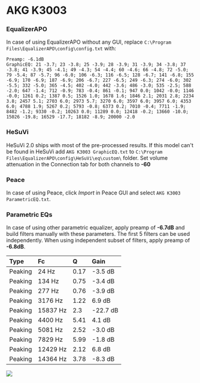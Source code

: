 # AKG K3003

### EqualizerAPO
In case of using EqualizerAPO without any GUI, replace `C:\Program Files\EqualizerAPO\config\config.txt`
with:
```
Preamp: -6.1dB
GraphicEQ: 21 -3.7; 23 -3.8; 25 -3.9; 28 -3.9; 31 -3.9; 34 -3.8; 37 -3.8; 41 -3.9; 45 -4.1; 49 -4.3; 54 -4.4; 60 -4.6; 66 -4.8; 72 -5.0; 79 -5.4; 87 -5.7; 96 -6.0; 106 -6.3; 116 -6.5; 128 -6.7; 141 -6.8; 155 -6.9; 170 -6.9; 187 -6.9; 206 -6.7; 227 -6.5; 249 -6.3; 274 -6.0; 302 -5.5; 332 -5.0; 365 -4.5; 402 -4.0; 442 -3.6; 486 -3.0; 535 -2.5; 588 -2.0; 647 -1.4; 712 -0.9; 783 -0.4; 861 -0.1; 947 0.0; 1042 -0.0; 1146 -0.0; 1261 0.2; 1387 0.5; 1526 1.0; 1678 1.6; 1846 2.1; 2031 2.8; 2234 3.8; 2457 5.1; 2703 6.0; 2973 5.7; 3270 6.0; 3597 6.0; 3957 6.0; 4353 6.0; 4788 1.9; 5267 0.2; 5793 -0.8; 6373 0.2; 7010 -0.4; 7711 -1.9; 8482 -1.2; 9330 -0.2; 10263 0.0; 11289 0.0; 12418 -0.2; 13660 -10.0; 15026 -19.8; 16529 -17.7; 18182 -8.9; 20000 -2.0
```

### HeSuVi
HeSuVi 2.0 ships with most of the pre-processed results. If this model can't be found in HeSuVi add
`AKG K3003 GraphicEQ.txt` to `C:\Program Files\EqualizerAPO\config\HeSuVi\eq\custom\` folder.
Set volume attenuation in the Connection tab for both channels to **-60**

### Peace
In case of using Peace, click *Import* in Peace GUI and select `AKG K3003 ParametricEQ.txt`.

### Parametric EQs
In case of using other parametric equalizer, apply preamp of **-6.7dB** and build filters manually
with these parameters. The first 5 filters can be used independently.
When using independent subset of filters, apply preamp of **-6.8dB**.

| Type    | Fc       |    Q | Gain     |
|:--------|:---------|:-----|:---------|
| Peaking | 24 Hz    | 0.17 | -3.5 dB  |
| Peaking | 134 Hz   | 0.75 | -3.4 dB  |
| Peaking | 277 Hz   | 0.76 | -3.9 dB  |
| Peaking | 3176 Hz  | 1.22 | 6.9 dB   |
| Peaking | 15837 Hz | 2.3  | -22.7 dB |
| Peaking | 4400 Hz  | 5.41 | 4.1 dB   |
| Peaking | 5081 Hz  | 2.52 | -3.0 dB  |
| Peaking | 7829 Hz  | 5.99 | -1.8 dB  |
| Peaking | 12429 Hz | 2.12 | 6.8 dB   |
| Peaking | 14364 Hz | 3.78 | -8.3 dB  |

![](https://raw.githubusercontent.com/jaakkopasanen/AutoEq/master/results/oratory1990/harman_in-ear_2017-1/AKG%20K3003/AKG%20K3003.png)